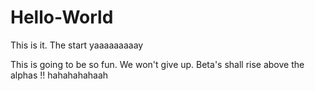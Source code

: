 # Hello-World
This is it. The start yaaaaaaaaay

This is going to be so fun. We won't give up.
Beta's shall rise above the alphas !! hahahahahaah
